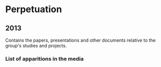# Perpetuation
## 2013
Contains the papers, presentations and other documents relative to the group's studies and projects.

### List of apparitions in the media

